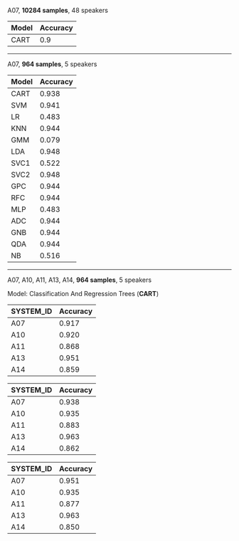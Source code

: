 A07, **10284 samples**, 48 speakers

| Model | Accuracy |
| ----- | -------- |
| CART  | 0.9      |

---

A07, **964 samples**, 5 speakers

| Model | Accuracy |
| ----- | -------- |
| CART  | 0.938    |
| SVM   | 0.941    |
| LR    | 0.483    |
| KNN   | 0.944    |
| GMM   | 0.079    |
| LDA   | 0.948    |
| SVC1  | 0.522    |
| SVC2  | 0.948    |
| GPC   | 0.944    |
| RFC   | 0.944    |
| MLP   | 0.483    |
| ADC   | 0.944    |
| GNB   | 0.944    |
| QDA   | 0.944    |
| NB    | 0.516    |

---

A07, A10, A11, A13, A14, **964 samples**, 5 speakers

Model: Classification And Regression Trees (**CART**)

| SYSTEM_ID | Accuracy |
| --------- | -------- |
| A07       | 0.917    |
| A10       | 0.920    |
| A11       | 0.868    |
| A13       | 0.951    |
| A14       | 0.859    |

| SYSTEM_ID | Accuracy |
| --------- | -------- |
| A07       | 0.938    |
| A10       | 0.935    |
| A11       | 0.883    |
| A13       | 0.963    |
| A14       | 0.862    |

| SYSTEM_ID | Accuracy |
| --------- | -------- |
| A07       | 0.951    |
| A10       | 0.935    |
| A11       | 0.877    |
| A13       | 0.963    |
| A14       | 0.850    |
